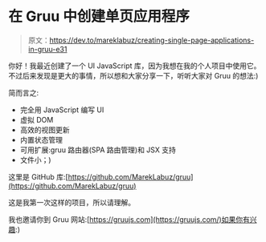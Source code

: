 # 在 Gruu 中创建单页应用程序

> 原文：<https://dev.to/mareklabuz/creating-single-page-applications-in-gruu-e31>

你好！我最近创建了一个 UI JavaScript 库，因为我想在我的个人项目中使用它。不过后来发现是更大的事情，所以想和大家分享一下，听听大家对 Gruu 的想法:)

简而言之:

*   完全用 JavaScript 编写 UI
*   虚拟 DOM
*   高效的视图更新
*   内置状态管理
*   可用扩展:gruu 路由器(SPA 路由管理)和 JSX 支持
*   文件小；)

这里是 GitHub 库:[https://github.com/MarekLabuz/gruu](https://github.com/MarekLabuz/gruu)

这是我第一次这样的项目，所以请理解。

我也邀请你到 Gruu 网站:[https://gruujs.com](https://gruujs.com/)如果你有兴趣:)